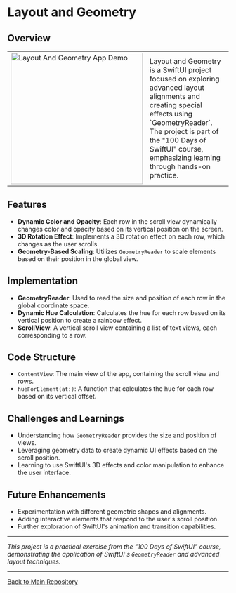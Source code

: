 # Layout and Geometry

## Overview
<table>
  <tr>
    <td>
      <img src="https://github.com/penguin-waddle/LayoutAndGeometry/assets/123434744/e699b6ae-d5e0-4789-99ff-f7c66246dc92" alt="Layout And Geometry App Demo" width="300" />
    </td>
    <td>
      Layout and Geometry is a SwiftUI project focused on exploring advanced layout alignments and creating special effects using `GeometryReader`. The project is part of the "100 Days of SwiftUI" course, emphasizing learning through hands-on practice.
    </td>
  </tr>
</table>

## Features
- **Dynamic Color and Opacity**: Each row in the scroll view dynamically changes color and opacity based on its vertical position on the screen.
- **3D Rotation Effect**: Implements a 3D rotation effect on each row, which changes as the user scrolls.
- **Geometry-Based Scaling**: Utilizes `GeometryReader` to scale elements based on their position in the global view.

## Implementation
- **GeometryReader**: Used to read the size and position of each row in the global coordinate space.
- **Dynamic Hue Calculation**: Calculates the hue for each row based on its vertical position to create a rainbow effect.
- **ScrollView**: A vertical scroll view containing a list of text views, each corresponding to a row.

## Code Structure
- `ContentView`: The main view of the app, containing the scroll view and rows.
- `hueForElement(at:)`: A function that calculates the hue for each row based on its vertical offset.

## Challenges and Learnings
- Understanding how `GeometryReader` provides the size and position of views.
- Leveraging geometry data to create dynamic UI effects based on the scroll position.
- Learning to use SwiftUI's 3D effects and color manipulation to enhance the user interface.

## Future Enhancements
- Experimentation with different geometric shapes and alignments.
- Adding interactive elements that respond to the user's scroll position.
- Further exploration of SwiftUI's animation and transition capabilities.

---

*This project is a practical exercise from the "100 Days of SwiftUI" course, demonstrating the application of SwiftUI's `GeometryReader` and advanced layout techniques.*

---

[Back to Main Repository](https://github.com/penguin-waddle/100-Days-of-SwiftUI)
